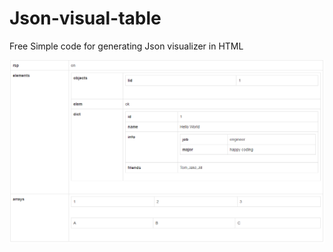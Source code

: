 # Json-visual-table
Free Simple code for generating Json visualizer in HTML


![sample](./sample.png)
